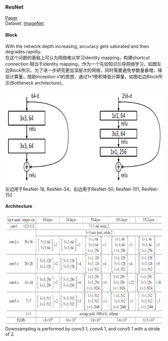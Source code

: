 ### ResNet
[Paper](https://arxiv.org/pdf/1512.03385.pdf)  
Dataset: [ImageNet](https://image-net.org/)

#### Block  
With the network depth increasing, accuracy gets saturated and then degrades rapidly.   
在这个问题的基础上可认为网络难以学习identity mapping，构建shortcut connection 相当于identity mapping，作为一个先验知识引导网络学习，如图左边Block所示。为了进一步研究更加深层次的网络，同时需要避免参数量暴增，降低计算量，借助Inception v1的思想，通过1×1卷积降低计算量，如图右边Block所示(Bottleneck architecture)。  
<div align='center'>
  <img src='https://github.com/Luxlios/Figure/blob/main/CNN/resblock.png'height=300>
</div>
左边用于ResNet-18, ResNet-34，右边用于ResNet-50, ResNet-101, ResNet-152   

#### Architecture
<div align='center'>
  <img src='https://github.com/Luxlios/Figure/blob/main/CNN/resnet.png'height=350>
</div>
Downsampling is performed by conv3 1, conv4 1, and conv5 1 with a stride of 2.
